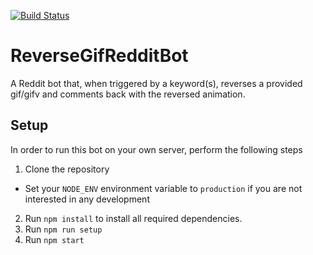 [![Build Status](https://travis-ci.org/lobabob/ReverseGifRedditBot.svg?branch=master)](https://travis-ci.org/lobabob/ReverseGifRedditBot)
# ReverseGifRedditBot
A Reddit bot that, when triggered by a keyword(s), reverses a provided gif/gifv and comments back with the reversed animation.

## Setup
In order to run this bot on your own server, perform the following steps

1. Clone the repository
  - Set your `NODE_ENV` environment variable to `production` if you are not interested in any development
2. Run `npm install` to install all required dependencies.
3. Run `npm run setup`
4. Run `npm start`
